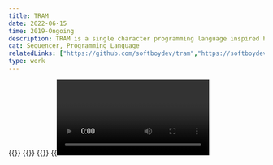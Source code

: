 ```yaml
---
title: TRAM
date: 2022-06-15
time: 2019-Ongoing
description: TRAM is a single character programming language inspired by german concrete poetry that can send MIDI, mostly used for live coding
cat: Sequencer, Programming Language
relatedLinks: ["https://github.com/softboydev/tram","https://softboydev.itch.io/tram"]
type: work
---
```


{{<img screenshot-1>}}
{{<img screenshot-2>}}
{{<img exhibit>}}
{{<video dino>}}
{{<video tram>}}
{{<img old1>}}
{{<img old2>}}
{{<youtube 8zXlJ8rf_9g>}}
